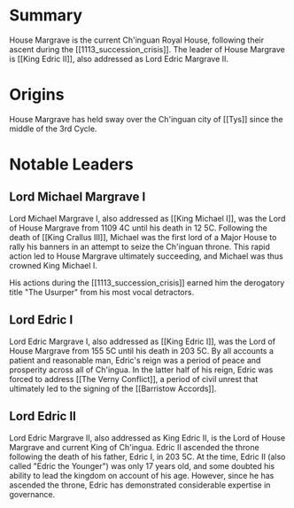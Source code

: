 # Summary
House Margrave is the current Ch'inguan Royal House, following their ascent during the [[1113_succession_crisis]]. The leader of House Margrave is [[King Edric II]], also addressed as Lord Edric Margrave II. 
# Origins
House Margrave has held sway over the Ch'inguan city of [[Tys]] since the middle of the 3rd Cycle. 
# Notable Leaders
## Lord Michael Margrave I
Lord Michael Margrave I, also addressed as [[King Michael I]], was the Lord of House Margrave from 1109 4C until his death in 12 5C. Following the death of [[King Crallus III]], Michael was the first lord of a Major House to rally his banners in an attempt to seize the Ch'inguan throne. This rapid action led to House Margrave ultimately succeeding, and Michael was thus crowned King Michael I. 

His actions during the [[1113_succession_crisis]] earned him the derogatory title "The Usurper" from his most vocal detractors. 
## Lord Edric I
Lord Edric Margrave I, also addressed as [[King Edric I]], was the Lord of House Margrave from 155 5C until his death in 203 5C. By all accounts a patient and reasonable man, Edric's reign was a period of peace and prosperity across all of Ch'ingua. In the latter half of his reign, Edric was forced to address [[The Verny Conflict]], a period of civil unrest that ultimately led to the signing of the [[Barristow Accords]]. 
## Lord Edric II
Lord Edric Margrave II, also addressed as King Edric II, is the Lord of House Margrave and current King of Ch'ingua. Edric II ascended the throne following the death of his father, Edric I, in 203 5C. At the time, Edric II (also called "Edric the Younger") was only 17 years old, and some doubted his ability to lead the kingdom on account of his age. However, since he has ascended the throne, Edric has demonstrated considerable expertise in governance. 